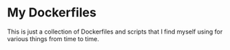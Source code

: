 # My Dockerfiles

This is just a collection of Dockerfiles and scripts that I find myself using
for various things from time to time.

